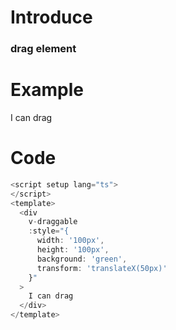 # Introduce

### drag element

# Example

<script setup>
</script>

<div
  v-draggable
  :style="{
    width: '100px',
    height: '100px',
    background: 'green',
    transform: 'translateX(50px)'
  }"
>
  I can drag
</div>

# Code

```js
<script setup lang="ts">
</script>
<template>
  <div
    v-draggable
    :style="{
      width: '100px',
      height: '100px',
      background: 'green',
      transform: 'translateX(50px)'
    }"
  >
    I can drag
  </div>
</template>
```
